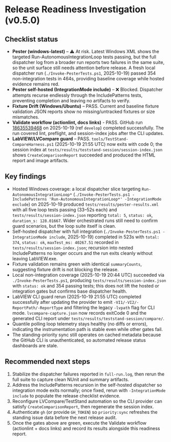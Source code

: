<!-- markdownlint-disable-next-line MD041 -->
# Release Readiness Investigation (v0.5.0)

## Checklist status

- **Pester (windows-latest)** – ⚠️ At risk. Latest Windows XML shows the targeted
  Run-AutonomousIntegrationLoop tests passing, but the full dispatcher log from a broader
  run reports two failures in the same suite, so the unit surface still needs attention
  before release. A fresh local dispatcher run (`./Invoke-PesterTests.ps1`,
  2025-10-19) passed 354 non-integration tests in 464s, providing baseline coverage
  while hosted evidence remains red.
- **Pester self-hosted (IntegrationMode include)** – ❌ Blocked. Dispatcher attempts recurse
  endlessly through the IncludePatterns tests, preventing completion and leaving no
  artifacts to verify.
- **Fixture Drift (Windows/Ubuntu)** – PASS. Current and baseline fixture validation
  JSON reports show no missing/untracked fixtures or size mismatches.
- **Validate workflow (actionlint, docs links)** - PASS. GitHub run
  [18635539468](https://github.com/svelderrainruiz/compare-vi-cli-action/actions/runs/18635539468) on 2025-10-19
  (ref `develop`) completed successfully. The run covered lint, preflight, and session-index jobs after the CLI
  updates.
- **LabVIEW/LVCompare guard** – PASS. `tools/TestStand-CompareHarness.ps1`
  (2025-10-19 21:55 UTC) now exits with code 0; the session index at
  `tests/results/teststand-session/session-index.json` shows `CreateComparisonReport`
  succeeded and produced the HTML report and image artifacts.

## Key findings

- Hosted Windows coverage: a local dispatcher slice targeting `Run-AutonomousIntegrationLoop*`
  (`./Invoke-PesterTests.ps1 -IncludePatterns 'Run-AutonomousIntegrationLoop*' -IntegrationMode exclude`)
  on 2025-10-19 produced `tests/results/pester-results.xml` with all five loop tests passing
  (33–52s each) and `tests/results/session-index.json` reporting `total: 5`, `status: ok`,
  `duration_s: 128.01667`. Wider orchestrated runs still need to confirm guard scenarios,
  but the loop suite itself is clean.
- Self-hosted dispatcher with full integration (`./Invoke-PesterTests.ps1 -IntegrationMode include`, 2025-10-19)
  completed in 523s with `total: 374`, `status: ok`, `maxTest_ms: 40267.51` recorded in
  `tests/results/session-index.json`; recursion into nested IncludePatterns no longer occurs and the run
  exits cleanly without leaving LabVIEW.exe.
- Fixture validation remains green with identical `summaryCounts`, suggesting fixture drift is not blocking
  the release.
- Local non-integration coverage (2025-10-19 20:44 UTC) succeeded via `./Invoke-PesterTests.ps1`,
  producing `tests/results/session-index.json` with `status: ok` and 354 passing tests; this does not lift
  the hosted or integration gates but confirms base dispatcher health.
- LabVIEW CLI guard rerun (2025-10-19 21:55 UTC) completed successfully after updating
  the provider to emit `-VI1/-VI2/-ReportPath/-ReportType` and filtering the legacy
  `-lvpath` flag for CLI mode. `lvcompare-capture.json` now records exitCode 0 and the
  generated CLI report under `tests/results/teststand-session/compare/`.
- Quantile polling loop telemetry stays healthy (no diffs or errors), indicating the instrumentation path is
  stable even while other gates fail.
- The standing-priority sync still operates on cached metadata because the GitHub CLI is unauthenticated, so
  automated release status dashboards are stale.

## Recommended next steps

1. Stabilize the dispatcher failures reported in `full-run.log`, then rerun the full suite to capture clean
   NUnit and summary artifacts.
2. Address the IncludePatterns recursion in the self-hosted dispatcher so integration mode exits normally;
   once fixed, rerun with `-IntegrationMode include` to populate the release checklist evidence.
3. Reconfigure LVCompare/TestStand automation so the CLI provider can satisfy `CreateComparisonReport`, then
   regenerate the session index.
4. Authenticate `gh` (or provide `GH_TOKEN`) so `priority:sync` refreshes the standing issue data before the
   next release audit.
5. Once the gates above are green, execute the Validate workflow (actionlint + docs links) and record its
   results alongside this readiness report.

